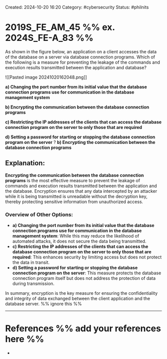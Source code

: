 Created: 2024-10-20 16:20
Category: #cybersecurity
Status: #philnits



# 2019S_FE_AM_45 %% ex. 2024S_FE-A_83 %%

As shown in the figure below, an application on a client accesses the data of the database on a server via database connection programs. Which of the following is a measure for preventing the leakage of the commands and execution results transmitted between the application and database?

![[Pasted image 20241020162048.png]]

**a) Changing the port number from its initial value that the database connection programs use for communication in the database management system**

**b) Encrypting the communication between the database connection programs**

**c) Restricting the IP addresses of the clients that can access the database connection program on the server to only those that are required**

**d) Setting a password for starting or stopping the database connection program on the server**
?
**b) Encrypting the communication between the database connection programs**
## **Explanation:**

**Encrypting the communication between the database connection programs** is the most effective measure to prevent the leakage of commands and execution results transmitted between the application and the database. Encryption ensures that any data intercepted by an attacker while it is being transmitted is unreadable without the decryption key, thereby protecting sensitive information from unauthorized access.

### Overview of Other Options:

- **a) Changing the port number from its initial value that the database connection programs use for communication in the database management system**: While this may reduce the likelihood of automated attacks, it does not secure the data being transmitted.
- **c) Restricting the IP addresses of the clients that can access the database connection program on the server to only those that are required**: This enhances security by limiting access but does not protect the data in transit.
- **d) Setting a password for starting or stopping the database connection program on the server**: This measure protects the database connection program itself but does not address the protection of data during transmission.

In summary, encryption is the key measure for ensuring the confidentiality and integrity of data exchanged between the client application and the database server.
%% ignore this %%
<!--SR:!2025-02-23,4,270-->
---









# References %% add your references here %%
- 